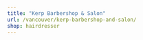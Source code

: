 ```yaml
---
title: "Kerp Barbershop & Salon"
url: /vancouver/kerp-barbershop-and-salon/
shop: hairdresser
---
```

